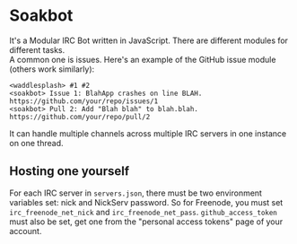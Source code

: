 Soakbot
=====================
It's a Modular IRC Bot written in JavaScript. There are different modules for different tasks.  
A common one is issues. Here's an example of the GitHub issue module (others work similarly):
```
<waddlesplash> #1 #2
<soakbot> Issue 1: BlahApp crashes on line BLAH. https://github.com/your/repo/issues/1
<soakbot> Pull 2: Add "Blah blah" to blah.blah. https://github.com/your/repo/pull/2
```

It can handle multiple channels across multiple IRC servers in one instance on one thread.

## Hosting one yourself
For each IRC server in `servers.json`, there must be two environment variables set: nick and NickServ password. So for Freenode, you must set `irc_freenode_net_nick` and `irc_freenode_net_pass`. `github_access_token` must also be set, get one from the "personal access tokens" page of your account.
